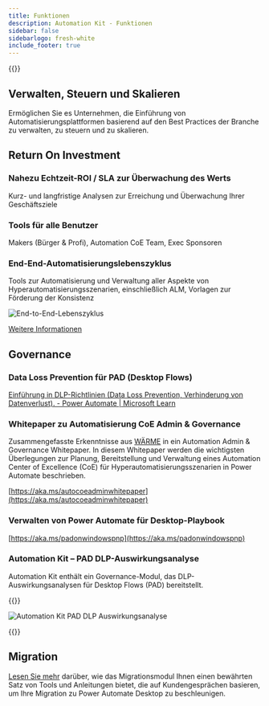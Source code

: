 ```yaml
---
title: Funktionen
description: Automation Kit - Funktionen
sidebar: false
sidebarlogo: fresh-white
include_footer: true
---
```

{{<toc>}}

## Verwalten, Steuern und Skalieren

Ermöglichen Sie es Unternehmen, die Einführung von Automatisierungsplattformen basierend auf den Best Practices der Branche zu verwalten, zu steuern und zu skalieren.

## Return On Investment

### Nahezu Echtzeit-ROI / SLA zur Überwachung des Werts

Kurz- und langfristige Analysen zur Erreichung und Überwachung Ihrer Geschäftsziele

### Tools für alle Benutzer

Makers (Bürger & Profi), Automation CoE Team, Exec Sponsoren

### End-End-Automatisierungslebenszyklus

Tools zur Automatisierung und Verwaltung aller Aspekte von Hyperautomatisierungsszenarien, einschließlich ALM, Vorlagen zur Förderung der Konsistenz

![End-to-End-Lebenszyklus](/images/illustrations/end-to-end.png)

[Weitere Informationen](https://learn.microsoft.com/power-automate/guidance/automation-kit/overview/automation-coe-strategy#automation-lifecycle)

## Governance

### Data Loss Prevention für PAD (Desktop Flows)

[Einführung in DLP-Richtlinien (Data Loss Prevention, Verhinderung von Datenverlust). - Power Automate | Microsoft Learn](https://learn.microsoft.com/power-automate/prevent-data-loss#data-loss-prevention-for-desktop-flows-preview)

### Whitepaper zu Automatisierung CoE Admin & Governance

Zusammengefasste Erkenntnisse aus [WÄRME](https://learn.microsoft.com/power-platform/guidance/automation-coe/heat) in ein Automation Admin & Governance Whitepaper. In diesem Whitepaper werden die wichtigsten Überlegungen zur Planung, Bereitstellung und Verwaltung eines Automation Center of Excellence (CoE) für Hyperautomatisierungsszenarien in Power Automate beschrieben. 

[https://aka.ms/autocoeadminwhitepaper](https://aka.ms/autocoeadminwhitepaper)

### Verwalten von Power Automate für Desktop-Playbook

[https://aka.ms/padonwindowspnp](https://aka.ms/padonwindowspnp)

### Automation Kit – PAD DLP-Auswirkungsanalyse

Automation Kit enthält ein Governance-Modul, das DLP-Auswirkungsanalysen für Desktop Flows (PAD) bereitstellt.

{{<border>}}

![Automation Kit PAD DLP Auswirkungsanalyse](/images/pad-dlp-impact.png)

{{</border>}}




## Migration

[Lesen Sie mehr](/de/migration) darüber, wie das Migrationsmodul Ihnen einen bewährten Satz von Tools und Anleitungen bietet, die auf Kundengesprächen basieren, um Ihre Migration zu Power Automate Desktop zu beschleunigen.
